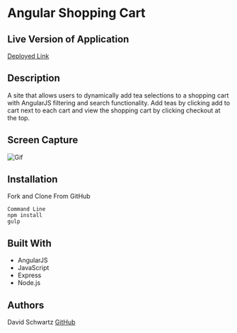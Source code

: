 # Angular Shopping Cart

## Live Version of Application
[Deployed Link](http://angularshoppingcart.herokuapp.com)

## Description
A site that allows users to dynamically add tea selections to a shopping cart with AngularJS filtering and search functionality. Add teas by clicking add to cart next to each cart and view the shopping cart by clicking checkout at the top.  




## Screen Capture

![Gif](/scree.gif "Gif")


## Installation

Fork and Clone From GitHub
```
Command Line
npm install 
gulp
```

## Built With

* AngularJS
* JavaScript   
* Express
* Node.js



## Authors

David Schwartz [GitHub](https://github.com/dbschwartz)